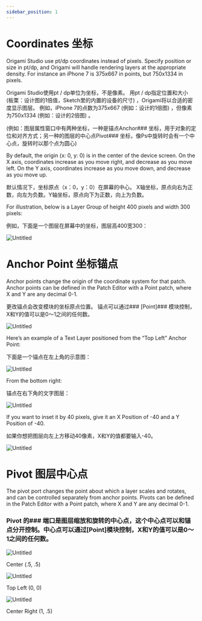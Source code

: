 ```yaml
---
sidebar_position: 1
---
```


# Coordinates 坐标

Origami Studio use pt/dp coordinates instead of pixels. Specify position or size in pt/dp, and Origami will handle rendering layers at the appropriate density. For instance an iPhone 7 is 375x667 in points, but 750x1334 in pixels.

Origami Studio使用pt / dp单位为坐标，不是像素。 用pt / dp指定位置和大小 (板栗：设计图的1倍值，Sketch里的内置的设备的尺寸) ，Origami将以合适的密度显示图层。 例如，iPhone 7的点数为375x667 (例如：设计的1倍图) ，但像素为750x1334 (例如：设计的2倍图) 。

(例如：图层属性窗口中有两种坐标，一种是锚点Anchor### 坐标，用于对象的定位和对齐方式；另一种的图层的中心点Pivot### 坐标，像Ps中旋转时会有一个中心点，旋转时以那个点为圆心)

By default, the origin (x: 0, y: 0) is in the center of the device screen. On the X axis, coordinates increase as you move right, and decrease as you move left. On the Y axis, coordinates increase as you move down, and decrease as you move up.

默认情况下，坐标原点（x：0，y：0）在屏幕的中心。 X轴坐标，原点向右为正数，向左为负数。Y轴坐标，原点向下为正数，向上为负数。

For illustration, below is a Layer Group of height 400 pixels and width 300 pixels:

例如，下面是一个图层在屏幕中的坐标，图层高400宽300：

![Untitled](https://s3.us-west-2.amazonaws.com/secure.notion-static.com/e4c125cc-85c0-4bfe-9f34-ababe71a1166/Untitled.png?X-Amz-Algorithm=AWS4-HMAC-SHA256&X-Amz-Content-Sha256=UNSIGNED-PAYLOAD&X-Amz-Credential=AKIAT73L2G45EIPT3X45%2F20220603%2Fus-west-2%2Fs3%2Faws4_request&X-Amz-Date=20220603T040429Z&X-Amz-Expires=86400&X-Amz-Signature=f7c629411116b8c33f318fbc20be418815c30e45d909f3ba81b33dbd0be45baa&X-Amz-SignedHeaders=host&response-content-disposition=filename%20%3D%22Untitled.png%22&x-id=GetObject)

# Anchor Point 坐标锚点

Anchor points change the origin of the coordinate system for that patch. Anchor points can be defined in the Patch Editor with a Point patch, where X and Y are any decimal 0-1.

更改锚点会改变模块的坐标原点位置。 锚点可以通过### [Point]### 模块控制，X和Y的值可以是0～1之间的任何数。

![Untitled](https://s3.us-west-2.amazonaws.com/secure.notion-static.com/d8e39339-7904-43d7-8a72-3088adfb15ee/Untitled.png?X-Amz-Algorithm=AWS4-HMAC-SHA256&X-Amz-Content-Sha256=UNSIGNED-PAYLOAD&X-Amz-Credential=AKIAT73L2G45EIPT3X45%2F20220603%2Fus-west-2%2Fs3%2Faws4_request&X-Amz-Date=20220603T040439Z&X-Amz-Expires=86400&X-Amz-Signature=28a2d96284af6f2eb8a62ea47eda85809d653e83536197357f7d4c2cae134799&X-Amz-SignedHeaders=host&response-content-disposition=filename%20%3D%22Untitled.png%22&x-id=GetObject)

Here’s an example of a Text Layer positioned from the “Top Left” Anchor Point:

下面是一个锚点在左上角的示意图：

![Untitled](https://s3.us-west-2.amazonaws.com/secure.notion-static.com/8731ab8c-a6c2-42fc-a92a-c803e4c89d8a/Untitled.png?X-Amz-Algorithm=AWS4-HMAC-SHA256&X-Amz-Content-Sha256=UNSIGNED-PAYLOAD&X-Amz-Credential=AKIAT73L2G45EIPT3X45%2F20220603%2Fus-west-2%2Fs3%2Faws4_request&X-Amz-Date=20220603T040446Z&X-Amz-Expires=86400&X-Amz-Signature=cd37051c4814f0c20d1d49cff06ed5de8398d5e4ef7c2e5825bad4abab1a9da6&X-Amz-SignedHeaders=host&response-content-disposition=filename%20%3D%22Untitled.png%22&x-id=GetObject)

From the bottom right:

锚点在右下角的文字图层：

![Untitled](https://s3.us-west-2.amazonaws.com/secure.notion-static.com/e4d2cea4-c40f-4742-a46e-558f9a0e6e53/Untitled.png?X-Amz-Algorithm=AWS4-HMAC-SHA256&X-Amz-Content-Sha256=UNSIGNED-PAYLOAD&X-Amz-Credential=AKIAT73L2G45EIPT3X45%2F20220603%2Fus-west-2%2Fs3%2Faws4_request&X-Amz-Date=20220603T040454Z&X-Amz-Expires=86400&X-Amz-Signature=42227de6ed847d7f617de4356813fd77fe0a98f033618eb2f2214ce01621c65d&X-Amz-SignedHeaders=host&response-content-disposition=filename%20%3D%22Untitled.png%22&x-id=GetObject)

If you want to inset it by 40 pixels, give it an X Position of -40 and a Y Position of -40.

如果你想把图层向左上方移动40像素，X和Y的值都要输入-40。

![Untitled](https://s3.us-west-2.amazonaws.com/secure.notion-static.com/56882006-a8cb-4d11-9db8-4a89e646c84e/Untitled.png?X-Amz-Algorithm=AWS4-HMAC-SHA256&X-Amz-Content-Sha256=UNSIGNED-PAYLOAD&X-Amz-Credential=AKIAT73L2G45EIPT3X45%2F20220603%2Fus-west-2%2Fs3%2Faws4_request&X-Amz-Date=20220603T040502Z&X-Amz-Expires=86400&X-Amz-Signature=58cf1559f6b5abd6a1abf904b8631a7b6987067a5886ad6d6835fcb25649891d&X-Amz-SignedHeaders=host&response-content-disposition=filename%20%3D%22Untitled.png%22&x-id=GetObject)

# Pivot 图层中心点

The pivot port changes the point about which a layer scales and rotates, and can be controlled separately from anchor points. Pivots can be defined in the Patch Editor with a Point patch, where X and Y are any decimal 0-1.

### Pivot 的### 端口是图层缩放和旋转的中心点，这个中心点可以和锚点分开控制。中心点可以通过[Point]模块控制，X和Y的值可以是0～1之间的任何数。

![Untitled](https://s3.us-west-2.amazonaws.com/secure.notion-static.com/e74e97d5-2b1b-415a-8c39-cd2269f0ead7/Untitled.png?X-Amz-Algorithm=AWS4-HMAC-SHA256&X-Amz-Content-Sha256=UNSIGNED-PAYLOAD&X-Amz-Credential=AKIAT73L2G45EIPT3X45%2F20220603%2Fus-west-2%2Fs3%2Faws4_request&X-Amz-Date=20220603T040513Z&X-Amz-Expires=86400&X-Amz-Signature=b9c20d13c5ec8f77cf638b719d4eaa9f5ab490df35cee7f066d2d7e277b82453&X-Amz-SignedHeaders=host&response-content-disposition=filename%20%3D%22Untitled.png%22&x-id=GetObject)

Center (.5, .5)

![Untitled](https://s3.us-west-2.amazonaws.com/secure.notion-static.com/c1050850-1284-46e5-8063-2d68624c493d/Untitled.png?X-Amz-Algorithm=AWS4-HMAC-SHA256&X-Amz-Content-Sha256=UNSIGNED-PAYLOAD&X-Amz-Credential=AKIAT73L2G45EIPT3X45%2F20220603%2Fus-west-2%2Fs3%2Faws4_request&X-Amz-Date=20220603T040521Z&X-Amz-Expires=86400&X-Amz-Signature=5148564b3b6f41a30f2467e1e6b0fcb9ec282ffb8ba9276334e36d5334e11138&X-Amz-SignedHeaders=host&response-content-disposition=filename%20%3D%22Untitled.png%22&x-id=GetObject)

Top Left (0, 0)

![Untitled](https://s3.us-west-2.amazonaws.com/secure.notion-static.com/4e081faa-388a-4a78-8956-c8e3fcbe1a8c/Untitled.png?X-Amz-Algorithm=AWS4-HMAC-SHA256&X-Amz-Content-Sha256=UNSIGNED-PAYLOAD&X-Amz-Credential=AKIAT73L2G45EIPT3X45%2F20220603%2Fus-west-2%2Fs3%2Faws4_request&X-Amz-Date=20220603T040531Z&X-Amz-Expires=86400&X-Amz-Signature=90f00eb16c72331829527e55dd68120fb3b51cda2fde69c718231ad130f87f7f&X-Amz-SignedHeaders=host&response-content-disposition=filename%20%3D%22Untitled.png%22&x-id=GetObject)

Center Right (1, .5)
